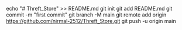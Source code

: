 echo "# Threft_Store" >> README.md
git init
git add README.md
git commit -m "first commit"
git branch -M main
git remote add origin https://github.com/nirmal-2512/Threft_Store.git
git push -u origin main
